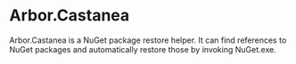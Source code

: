 # Arbor.Castanea

Arbor.Castanea is a NuGet package restore helper. It can find references to NuGet packages and automatically restore those by invoking NuGet.exe.
